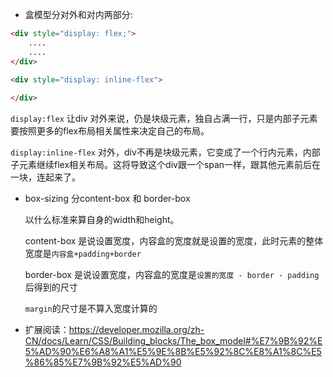 * 盒模型分对外和对内两部分:

```html
<div style="display: flex;">
    ....
    ....
</div>

<div style="display: inline-flex">
    
</div>
```

`display:flex` 让div 对外来说，仍是块级元素，独自占满一行，只是内部子元素要按照更多的flex布局相关属性来决定自己的布局。

`display:inline-flex` 对外，div不再是块级元素，它变成了一个行内元素，内部子元素继续flex相关布局。这将导致这个div跟一个span一样，跟其他元素前后在一块，连起来了。

* box-sizing 分content-box 和 border-box

  以什么标准来算自身的width和height。

  content-box 是说设置宽度，内容盒的宽度就是设置的宽度，此时元素的整体宽度是`内容盒+padding+border`

  border-box 是说设置宽度，内容盒的宽度是`设置的宽度 - border - padding`后得到的尺寸

  `margin`的尺寸是不算入宽度计算的

* 扩展阅读：https://developer.mozilla.org/zh-CN/docs/Learn/CSS/Building_blocks/The_box_model#%E7%9B%92%E5%AD%90%E6%A8%A1%E5%9E%8B%E5%92%8C%E8%A1%8C%E5%86%85%E7%9B%92%E5%AD%90

